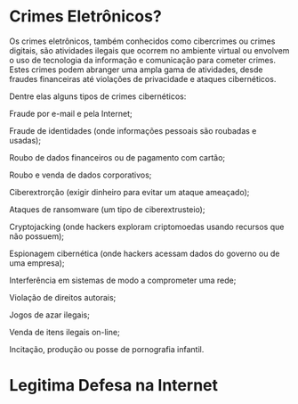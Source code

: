# Crimes Eletrônicos? 

  Os crimes eletrônicos, também conhecidos como cibercrimes ou crimes digitais, são atividades ilegais que ocorrem no ambiente virtual ou envolvem o uso de tecnologia da informação e comunicação para cometer crimes. Estes crimes podem abranger uma ampla gama de atividades, desde fraudes financeiras até violações de privacidade e ataques cibernéticos.
  
Dentre elas alguns tipos de crimes cibernéticos:

  Fraude por e-mail e pela Internet;
  
  Fraude de identidades (onde informações pessoais são roubadas e usadas);
  
  Roubo de dados financeiros ou de pagamento com cartão;
  
  Roubo e venda de dados corporativos;
  
  Ciberextrorção (exigir dinheiro para evitar um ataque ameaçado);
  
  Ataques de ransomware (um tipo de ciberextrusteio);
  
  Cryptojacking (onde hackers exploram criptomoedas usando recursos que não possuem);
  
  Espionagem cibernética (onde hackers acessam dados do governo ou de uma empresa);
  
  Interferência em sistemas de modo a comprometer uma rede;
  
  Violação de direitos autorais;
  
  Jogos de azar ilegais;
  
  Venda de itens ilegais on-line;
  
  Incitação, produção ou posse de pornografia infantil.



# Legitima Defesa na Internet
